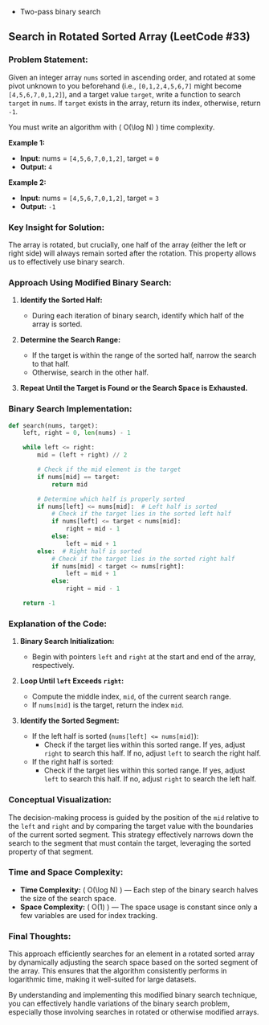 

   - Two-pass binary search

## **Search in Rotated Sorted Array (LeetCode #33)**

### **Problem Statement:**

Given an integer array `nums` sorted in ascending order, and rotated at some pivot unknown to you beforehand (i.e., `[0,1,2,4,5,6,7]` might become `[4,5,6,7,0,1,2]`), and a target value `target`, write a function to search `target` in `nums`. If `target` exists in the array, return its index, otherwise, return `-1`.

You must write an algorithm with \( O(\log N) \) time complexity.

**Example 1:**
- **Input:** nums = `[4,5,6,7,0,1,2]`, target = `0`
- **Output:** `4`

**Example 2:**
- **Input:** nums = `[4,5,6,7,0,1,2]`, target = `3`
- **Output:** `-1`

### **Key Insight for Solution:**

The array is rotated, but crucially, one half of the array (either the left or right side) will always remain sorted after the rotation. This property allows us to effectively use binary search.

### **Approach Using Modified Binary Search:**

1. **Identify the Sorted Half:**
   - During each iteration of binary search, identify which half of the array is sorted.

2. **Determine the Search Range:**
   - If the target is within the range of the sorted half, narrow the search to that half.
   - Otherwise, search in the other half.

3. **Repeat Until the Target is Found or the Search Space is Exhausted.**

### **Binary Search Implementation:**

```python
def search(nums, target):
    left, right = 0, len(nums) - 1

    while left <= right:
        mid = (left + right) // 2

        # Check if the mid element is the target
        if nums[mid] == target:
            return mid

        # Determine which half is properly sorted
        if nums[left] <= nums[mid]:  # Left half is sorted
            # Check if the target lies in the sorted left half
            if nums[left] <= target < nums[mid]:
                right = mid - 1
            else:
                left = mid + 1
        else:  # Right half is sorted
            # Check if the target lies in the sorted right half
            if nums[mid] < target <= nums[right]:
                left = mid + 1
            else:
                right = mid - 1

    return -1
```

### **Explanation of the Code:**

1. **Binary Search Initialization:**
   - Begin with pointers `left` and `right` at the start and end of the array, respectively.

2. **Loop Until `left` Exceeds `right`:**
   - Compute the middle index, `mid`, of the current search range.
   - If `nums[mid]` is the target, return the index `mid`.

3. **Identify the Sorted Segment:**
   - If the left half is sorted (`nums[left] <= nums[mid]`):
     - Check if the target lies within this sorted range. If yes, adjust `right` to search this half. If no, adjust `left` to search the right half.
   - If the right half is sorted:
     - Check if the target lies within this sorted range. If yes, adjust `left` to search this half. If no, adjust `right` to search the left half.

### **Conceptual Visualization:**

The decision-making process is guided by the position of the `mid` relative to the `left` and `right` and by comparing the target value with the boundaries of the current sorted segment. This strategy effectively narrows down the search to the segment that must contain the target, leveraging the sorted property of that segment.

### **Time and Space Complexity:**

- **Time Complexity:** \( O(\log N) \) — Each step of the binary search halves the size of the search space.
- **Space Complexity:** \( O(1) \) — The space usage is constant since only a few variables are used for index tracking.

### **Final Thoughts:**

This approach efficiently searches for an element in a rotated sorted array by dynamically adjusting the search space based on the sorted segment of the array. This ensures that the algorithm consistently performs in logarithmic time, making it well-suited for large datasets.

By understanding and implementing this modified binary search technique, you can effectively handle variations of the binary search problem, especially those involving searches in rotated or otherwise modified arrays.
